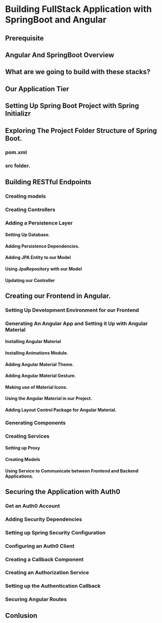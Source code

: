 # Building FullStack Application with SpringBoot and Angular

## Prerequisite

## Angular And SpringBoot Overview

## What are we going to build with these stacks?

## Our Application Tier

## Setting Up Spring Boot Project with Spring Initializr

## Exploring The Project Folder Structure of Spring Boot. 
### pom.xml
### src folder.

## Building RESTful Endpoints 
### Creating models
### Creating Controllers
### Adding a Persistence Layer
#### Setting Up Database. 
#### Adding Persistence Dependencies.
#### Adding JPA Entity to our Model
#### Using JpaRepository  with our Model
#### Updating our Controller

## Creating our Frontend in Angular.
### Setting Up Development Environment for our Frontend 
### Generating An Angular App and Setting it Up with Angular Material
#### Installing Angular Material 
#### Installing Animations Module.
#### Adding Angular Material Theme.
#### Adding Angular Material Gesture.
#### Making use of Material Icons.
#### Using the Angular Material in our Project.
#### Adding Layout Control Package for Angular Material.

### Generating Components

### Creating Services

#### Setting up Proxy 

#### Creating Models 

#### Using Service to Communicate between Frontend and Backend Applications.

## Securing the Application with Auth0
### Get an Auth0 Account
### Adding Security Dependencies
### Setting up Spring Security Configuration
### Configuring an Auth0 Client
### Creating a Callback Component
### Creating an Authorization Service
###  Setting up the Authentication Callback
### Securing Angular Routes

## Conlusion